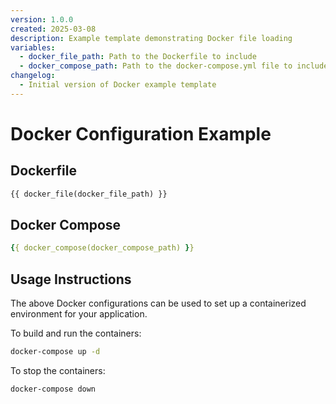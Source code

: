 ```yaml
---
version: 1.0.0
created: 2025-03-08
description: Example template demonstrating Docker file loading
variables:
  - docker_file_path: Path to the Dockerfile to include
  - docker_compose_path: Path to the docker-compose.yml file to include
changelog:
  - Initial version of Docker example template
---
```


# Docker Configuration Example

## Dockerfile

```dockerfile
{{ docker_file(docker_file_path) }}
```

## Docker Compose

```yaml
{{ docker_compose(docker_compose_path) }}
```

## Usage Instructions

The above Docker configurations can be used to set up a containerized environment for your application.

To build and run the containers:

```bash
docker-compose up -d
```

To stop the containers:

```bash
docker-compose down
``` 
